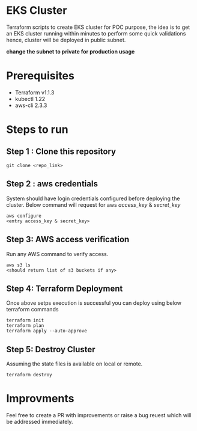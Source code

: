 # EKS Cluster

Terraform scripts to create EKS cluster for POC purpose, the idea is to get an EKS cluster running within minutes to perform some quick validations hence, cluster will be deployed in public subnet. 

**change the subnet to private for production usage**

# Prerequisites

* Terraform v1.1.3 
* kubectl 1.22
* aws-cli 2.3.3

# Steps to run

## Step 1 : Clone this repository

```
git clone <repo_link>
```

## Step 2 : aws credentials

System should have login credentials configured before deploying the cluster.  Below command will request for aws *access_key* & *secret_key* 

```
aws configure
<entry access_key & secret_key>
```

## Step 3: AWS access verification

Run any AWS command to verify access.

```
aws s3 ls
<should return list of s3 buckets if any>
```

## Step 4: Terraform Deployment

Once above setps execution is successful you can deploy using below terraform commands

```
terraform init
terraform plan
terraform apply --auto-approve
```

## Step 5: Destroy Cluster

Assuming the state files is available on local or remote.

```
terraform destroy
```

# Improvments

Feel free to create a PR with improvements or raise a bug reuest which will be addressed immediately.
